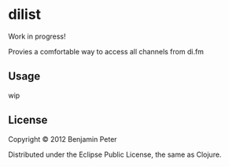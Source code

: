 # dilist

Work in progress!

Provies a comfortable way to access all channels from di.fm

## Usage

wip

## License

Copyright © 2012 Benjamin Peter

Distributed under the Eclipse Public License, the same as Clojure.

